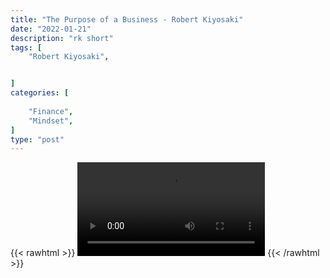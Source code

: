 ```yaml
---
title: "The Purpose of a Business - Robert Kiyosaki"
date: "2022-01-21"
description: "rk short"
tags: [
    "Robert Kiyosaki",


]
categories: [
    
    "Finance",
    "Mindset",
]
type: "post"
---
```

{{< rawhtml >}}
    <video width="auto" height="auto" controls>
        <source src="https://clips.dev00ps.com/Robert%20Kiyosaki/support_infrastructure.mp4" type="video/mp4"> 
    </video>
{{< /rawhtml >}}